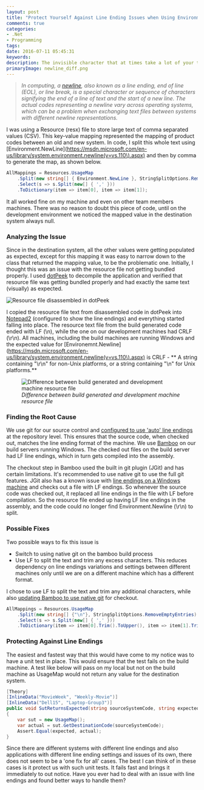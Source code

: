 ```yaml
---
layout: post
title: "Protect Yourself Against Line Ending Issues when Using Environment.Newline to Split Text"
comments: true
categories:
- .Net
- Programming
tags: 
date: 2016-07-11 05:45:31 
keywords: 
description: The invisible character that at times take a lot of your time!
primaryImage: newline_diff.png
---
```

>*In computing, a [newline](https://en.wikipedia.org/wiki/Newline), also known as a line ending, end of line (EOL), or line break, is a special character or sequence of characters signifying the end of a line of text and the start of a new line. The actual codes representing a newline vary across operating systems, which can be a problem when exchanging text files between systems with different newline representations.*

I was using a Resource (resx) file to store large text of comma separated values (CSV). This key-value mapping represented the mapping of product codes between an old and new system. In code, I split this whole text using [Environment.NewLine](https://msdn.microsoft.com/en-us/library/system.environment.newline(v=vs.110\).aspx) and then by comma to generate the map, as shown below.

``` csharp
AllMappings = Resources.UsageMap
    .Split(new string[] { Environment.NewLine }, StringSplitOptions.RemoveEmptyEntries)
    .Select(s => s.Split(new[] { ',' }))
    .ToDictionary(item => item[0], item => item[1]);
```

It all worked fine on my machine and even on other team members machines. There was no reason to doubt this piece of code, until on the development environment we noticed the mapped value in the destination system always null. 

### Analyzing the Issue ###

Since in the destination system, all the other values were getting populated as expected, except for this mapping it was easy to narrow down to the class that returned the mapping value, to be the problematic one. Initially, I thought this was an issue with the resource file not getting bundled properly. I used [dotPeek](https://www.jetbrains.com/decompiler/) to decompile the application and verified that resource file was getting bundled properly and had exactly the same text (visually) as expected. 

<img src="/images/newline_dotpeek.png" alt ="Resource file disassembled in dotPeek" />

I copied the resource file text from disassembled code in dotPeek into [Notepad2](http://www.flos-freeware.ch/notepad2.html) (configured to show the line endings) and everything started falling into place. The resource text file from the build generated code ended with LF (\n), while the one on our development machines had CRLF (\r\n). All machines, including the build machines are running Windows and the expected value for [Environemnt.Newline](https://msdn.microsoft.com/en-us/library/system.environment.newline(v=vs.110\).aspx) is CRLF - ** A string containing "\r\n" for non-Unix platforms, or a string containing "\n" for Unix platforms.**

<figure>
<img src="/images/newline_diff.png" alt ="Difference between build generated and development machine resource file" />
<figcaption><em>Difference between build generated and development machine resource file</em></figcaption>
</figure>

### Finding the Root Cause ###

We use git for our source control and [configured to use 'auto' line endings](https://help.github.com/articles/dealing-with-line-endings/) at the repository level. This ensures that the source code, when checked out, matches the line ending format of the machine. We use [Bamboo](https://www.atlassian.com/software/bamboo) on our build servers running Windows. The checked out files on the build server had LF line endings, which in turn gets compiled into the assembly. 

The checkout step in Bamboo used the built in git plugin (JGit) and has certain limitations. It's recommended to use native git to use the full git features. JGit also has a known issue with [line endings on a Windows machine](https://jira.atlassian.com/plugins/servlet/mobile#issue/BAM-9591) and checks out a file with LF endings. So whenever the source code was checked out, it replaced all line endings in the file with LF before compilation. So the resource file ended up having LF line endings in the assembly, and the code could no longer find Environment.Newline (\r\n) to split.

### Possible Fixes ###

Two possible ways to fix this issue is   

- Switch to using native git on the bamboo build process
- Use LF to split the text and trim any excess characters. This reduces dependency on line endings variations and settings between different machines only until we are on a different machine which has a different format.

I chose to use LF to split the text and trim any additional characters, while also [updating Bamboo to use native git](https://confluence.atlassian.com/bamboo/defining-a-new-executable-capability-289277164.html) for checkout.

``` csharp
AllMappings = Resources.UsageMap
    .Split(new string[] {"\n"}, StringSplitOptions.RemoveEmptyEntries)
    .Select(s => s.Split(new[] { ',' }))
    .ToDictionary(item => item[0].Trim().ToUpper(), item => item[1].Trim());
```

### Protecting Against Line Endings ###

The easiest and fastest way that this would have come to my notice was to have a unit test in place. This would ensure that the test fails on the build machine. A test like below will pass on my local but not on the build machine as UsageMap would not return any value for the destination system.

``` csharp
[Theory]
[InlineData("MovieWeek", "Weekly-Movie")]
[InlineData("Dell15", "Laptop-Group3")]
public void SutReturnsExpected(string sourceSystemCode, string expected)
{
    var sut = new UsageMap();
    var actual = sut.GetDestinationCode(sourceSystemCode);
    Assert.Equal(expected, actual);
}
```

Since there are different systems with different line endings and also applications with different line ending settings and issues of its own, there does not seem to be a 'one fix for all' cases. The best I can think of in these cases is it protect us with such unit tests. It fails fast and brings it immediately to out notice. Have you ever had to deal with an issue with line endings and found better ways to handle them?
